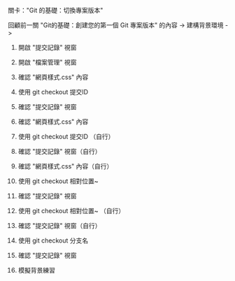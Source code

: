 關卡："Git 的基礎：切換專案版本"

回顧前一關 "Git的基礎：創建您的第一個 Git 專案版本" 的內容 ->
建構背景環境 -> 

1. 開啟 "提交記錄" 視窗
2. 開啟 "檔案管理" 視窗
3. 確認 "網頁樣式.css" 內容
   
4. 使用 git checkout 提交ID
5. 確認 "提交記錄" 視窗
6. 確認 "網頁樣式.css" 內容
   
7. 使用 git checkout 提交ID （自行）
8. 確認 "提交記錄" 視窗（自行）
9. 確認 "網頁樣式.css" 內容（自行）
    
10. 使用 git checkout 相對位置~ 
11. 確認 "提交記錄" 視窗
    
12. 使用 git checkout 相對位置~ （自行）
13. 確認 "提交記錄" 視窗（自行）

14. 使用 git checkout 分支名
15. 確認 "提交記錄" 視窗

16. 模擬背景練習